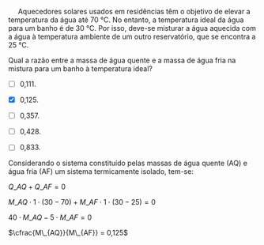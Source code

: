 

     Aquecedores solares usados em residências têm o objetivo de elevar a temperatura da água até 70 °C. No entanto, a temperatura ideal da água para um banho é de 30 °C. Por isso, deve-se misturar a água aquecida com a água à temperatura ambiente de um outro reservatório, que se encontra a 25 °C.

Qual a razão entre a massa de água quente e a massa de água fria na mistura para um banho à temperatura ideal?



- [ ] 0,111.
- [x] 0,125.
- [ ] 0,357.
- [ ] 0,428.
- [ ] 0,833.


Considerando o sistema constituído pelas massas de água quente (AQ) e água fria (AF) um sistema termicamente isolado, tem-se:

$Q\_{AQ} + Q\_{AF} = 0$

$M\_{AQ} \cdot 1 \cdot (30-70) + M\_{AF} \cdot 1 \cdot (30-25) = 0$

$40 \cdot M\_{AQ} - 5 \cdot M\_{AF} = 0$

$\cfrac{M\_{AQ}}{M\_{AF}} = 0,125$
